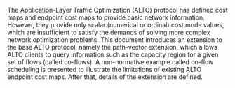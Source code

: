 The Application-Layer Traffic Optimization (ALTO) protocol [](#RFC7285) has defined cost maps and endpoint cost maps to provide basic network information. However, they provide only scalar (numerical or ordinal) cost mode values, which are insufficient to satisfy the demands of solving more complex network optimization problems. This document introduces an extension to the base ALTO protocol, namely the path-vector extension, which allows ALTO clients to query information such as the capacity region for a given set of flows (called co-flows). A non-normative example called co-flow scheduling is presented to illustrate the limitations of existing ALTO endpoint cost maps. After that, details of the extension are defined.

<!--
The Application-Layer Traffic Optimization (ALTO) Service has defined network and cost maps to provide basic network information, where the cost maps allow only scalar (numerical or ordinal) cost mode values. This document introduces a new cost mode called path-vector to allow ALTO clients to support use cases such as capacity regions for applications. This document starts with a non-normative example called multi-flow scheduling (or capacity region) to illustrate that ALTO cost maps without path vectors cannot provide sufficient information. This document then defines path-vector as a new cost mode.

The Application-Layer Traffic Optimization (ALTO) protocol has defined cost map, filtered cost map and endpoint cost service to provide costs between PIDs or endpoints. However, there are some limits of such services: 1. they only allow scalar (numerical or ordinal) cost modes; 2. The queries of the services must follow the cross-product format. To address above issues, this document defines a new cost-mode "path-vector" and two corresponding cost metrics "ne" (network element), "ane" (abstract network element). Also, "pid-flows" and "endpoint-flows" are introduced to allow flow_based query.
-->
